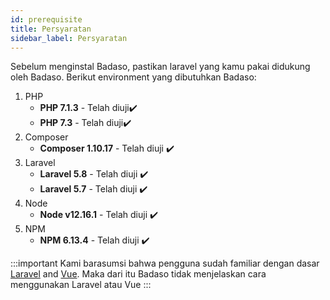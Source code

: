 ```yaml
---
id: prerequisite
title: Persyaratan
sidebar_label: Persyaratan
---
```


Sebelum menginstal Badaso, pastikan laravel yang kamu pakai didukung oleh Badaso. Berikut environment yang dibutuhkan Badaso:

1. PHP
    - **PHP 7.1.3** - Telah diuji✔️
    - **PHP 7.3** - Telah diuji✔️
2. Composer
    - **Composer 1.10.17** - Telah diuji ✔️
3. Laravel
    - **Laravel 5.8** - Telah diuji ✔️
    - **Laravel 5.7** - Telah diuji ✔️
4. Node
    - **Node v12.16.1** - Telah diuji ✔️
5. NPM
    - **NPM 6.13.4** - Telah diuji ✔️

:::important
Kami barasumsi bahwa pengguna sudah familiar dengan dasar <a href="https://laravel.com/docs/5.8">Laravel</a> and <a href="https://vuejs.org/v2/guide/">Vue</a>. Maka dari itu Badaso tidak menjelaskan cara menggunakan Laravel atau Vue
:::